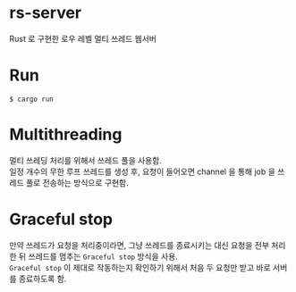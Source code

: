# rs-server

Rust 로 구현한 로우 레벨 멀티 쓰레드 웹서버

# Run

```shell
$ cargo run
```

# Multithreading

멀티 쓰레딩 처리를 위해서 쓰레드 풀을 사용함.   
일정 개수의 무한 루프 쓰레드를 생성 후, 요청이 들어오면 channel 을 통해 job 을 쓰레드 풀로 전송하는 방식으로 구현함.

# Graceful stop

만약 쓰레드가 요청을 처리중이라면, 그냥 쓰레드를 종료시키는 대신 요청을 전부 처리한 뒤 쓰레드를 멈추는 `Graceful stop` 방식을 사용.  
`Graceful stop` 이 제대로 작동하는지 확인하기 위해서 처음 두 요청만 받고 바로 서버를 종료하도록 함.